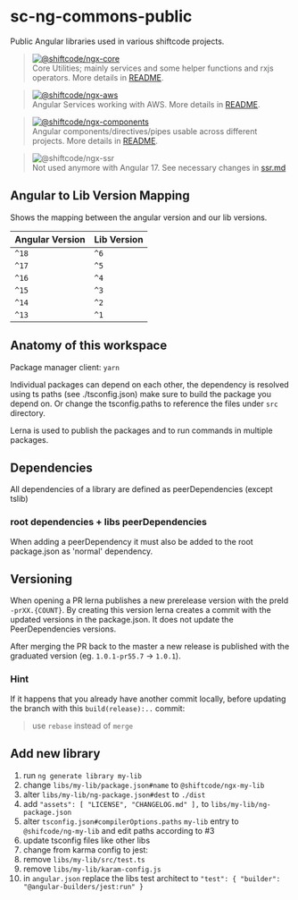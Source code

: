 # sc-ng-commons-public

Public Angular libraries used in various shiftcode projects.

> [![@shiftcode/ngx-core](https://img.shields.io/github/package-json/v/shiftcode/sc-ng-commons-public?filename=%2Flibs%2Fcore%2Fpackage.json&label=%40shiftcode%2Fngx-core)](libs/core)\
> Core Utilities; mainly services and some helper functions and rxjs operators. More details in [README](./libs/core/README.md).

> [![@shiftcode/ngx-aws](https://img.shields.io/github/package-json/v/shiftcode/sc-ng-commons-public?filename=%2Flibs%2Faws%2Fpackage.json&label=%40shiftcode%2Fngx-aws)](libs/aws)\
> Angular Services working with AWS. More details in [README](./libs/aws/README.md).

> [![@shiftcode/ngx-components](https://img.shields.io/github/package-json/v/shiftcode/sc-ng-commons-public?filename=%2Flibs%2Fcomponents%2Fpackage.json&label=%40shiftcode%2Fngx-components)](libs/components)\
> Angular components/directives/pipes usable across different projects. More details in [README](./libs/components/README.md).

> ![@shiftcode/ngx-ssr](https://img.shields.io/badge/@shiftcode/ngx--ssr-deprecated-f48700)\
> Not used anymore with Angular 17. See necessary changes in [ssr.md](./ssr.md)

## Angular to Lib Version Mapping
Shows the mapping between the angular version and our lib versions.

| Angular Version | Lib Version |
|-----------------|-------------|
| `^18`           | `^6`        | 
| `^17`           | `^5`        |
| `^16`           | `^4`        |
| `^15`           | `^3`        |
| `^14`           | `^2`        |
| `^13`           | `^1`        |


## Anatomy of this workspace
Package manager client: `yarn`

Individual packages can depend on each other, the dependency is resolved using ts paths (see ./tsconfig.json) make sure to build the package you depend on. Or change the tsconfig.paths to reference the files under `src` directory.

Lerna is used to publish the packages and to run commands in multiple packages.


## Dependencies
All dependencies of a library are defined as peerDependencies (except tslib)
### root dependencies + libs peerDependencies
When adding a peerDependency it must also be added to the root package.json as 'normal' dependency.

## Versioning
When opening a PR lerna publishes a new prerelease version with the preId `-prXX.{COUNT}`.
By creating this version lerna creates a commit with the updated versions in the package.json. It does not update the PeerDependencies versions.

After merging the PR back to the master a new release is published with the graduated version (eg. `1.0.1-pr55.7` -> `1.0.1`).

### Hint
If it happens that you already have another commit locally, before updating the branch with this `build(release):..` commit:
> use `rebase` instead of `merge`

## Add new library
1. run `ng generate library my-lib`
2. change `libs/my-lib/package.json#name` to `@shiftcode/ngx-my-lib`
3. alter `libs/my-lib/ng-package.json#dest` to `./dist`
4. add `"assets": [ "LICENSE", "CHANGELOG.md" ],` to `libs/my-lib/ng-package.json`
5. alter `tsconfig.json#compilerOptions.paths` `my-lib` entry to `@shifcode/ng-my-lib` and edit paths according to #3
6. update tsconfig files like other libs
7. change from karma config to jest:
  1. remove `libs/my-lib/src/test.ts`
  2. remove `libs/my-lib/karam-config.js`
  3. in `angular.json` replace the libs test architect to `"test": { "builder": "@angular-builders/jest:run" }`

